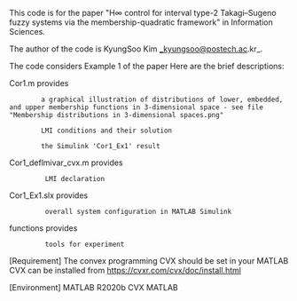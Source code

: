 This code is for the paper "H∞ control for interval type-2 Takagi–Sugeno fuzzy systems via the membership-quadratic framework" in Information Sciences.

The author of the code is KyungSoo Kim _kyungsoo@postech.ac.kr_.

The code considers Example 1 of the paper
Here are the brief descriptions:

  Cor1.m provides 
  
            a graphical illustration of distributions of lower, embedded, and upper membership functions in 3-dimensional space - see file "Membership distributions in 3-dimensional spaces.png"
  
            LMI conditions and their solution
           
            the Simulink 'Cor1_Ex1' result           
           
  Cor1_deflmivar_cvx.m provides
  
             LMI declaration
  
  Cor1_Ex1.slx provides
  
             overall system configuration in MATLAB Simulink
  
  functions provides 
  
             tools for experiment

[Requirement]
The convex programming CVX should be set in your MATLAB
CVX can be installed from https://cvxr.com/cvx/doc/install.html

[Environment]
MATLAB R2020b 
CVX MATLAB
